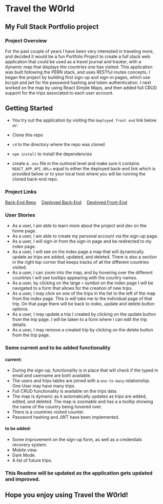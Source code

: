 # Travel the W0rld
## My Full Stack Portfolio project

### Project Overview

For the past couple of years I have been very interested in traveling more, and decided it would be a fun Portfolio Project to create a full stack web application that could be used as a travel journal and tracker, with a dynamic map that displays the countries one has visited.
This application was built following the PERN stack, and uses RESTful routes concepts. I began the project by building first sign-up and sign-in pages, which use bcrypt and jwt for the password hashing and token authentication. I next worked on the map by using React Simple Maps, and then added full CRUD support for the trips associated to each user account.

## Getting Started

- You try out the application by visiting the `deployed front end` link below or:

- Clone this repo
- `cd` to the directory where the repo was cloned
- `npm install` to install the dependencies
- create a `.env` file in the outmost level and make sure it contains `REACT_APP_API_URL=` equal to either the deployed back-end link which is provided below or to your local host where you will be running the cloned back-end repo.

### Project Links

[Back-End Repo](https://github.com/Daniel-Mazzilli/full-stack-portfolio-back-end)&emsp;
[Deployed Back-End](https://travel-app-back.onrender.com)&emsp;
[Deployed Front-End](https://travel-the-w0rld.netlify.app/)

### User Stories
- As a user, I am able to learn more about the project and dev on the home page.
- As a user, I am able to create my personal account via the sign-up page.
- As a user, I will sign-in from the sign-in page and be redirected to my index page.
- As a user, I will see on the index page a map that will dynamically update as trips are added, updated, and deleted. There is also a section in the right top corner that keeps tracks of all the different countries visited.
- As a user, I can zoom into the map, and by hovering over the different countries I will see tooltips appearing with the country names.
- As a user, by clicking on the large `+` symbol on the index page I will be navigated to a form that allows for the creation of new trips.
- As a user, I may click on one of the trips in the list to the left of the map from the index page. This is will take me to the individual page of that trip. On that page there will be back to index, update and delete button options.
- As a user, I may update a trip I created by clicking on the update button from the trip page. I will be taken to a form where I can edit the trip details.
- As a user, I may remove a created trip by clicking on the delete button from the trip page.

### Some current and to be added functionality

#### current:
- During the sign-up, functionality is in place that will check if the typed in email and username are both available.
- The users and trips tables are joined with a `one-to-many` relationship. One User may have many trips.
- Full CRUD functionality is available on the trips data.
- The map is dymanic as it automatically updates as trips are added, edited, and deleted. The map is zoomable and has a a tooltip showing the name of the country being hovered over.
- There is a countries visited counter.
- Password hashing and JWT have been implemented.

#### to be added:
- Some improvement on the sign-up form, as well as a credentials recovery system.
- Mobile view.
- Dark Mode.
- A list of future trips.

### This Readme will be updated as the application gets updated and improved.

## Hope you enjoy using Travel the W0rld!